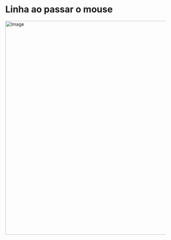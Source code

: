 # Linha ao passar o mouse
<img width="1426" height="670" alt="Image" src="https://github.com/user-attachments/assets/3b309af7-1c3d-4acc-b24f-0ba08e9bea3a" />
